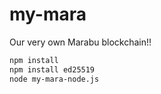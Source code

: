 # my-mara
Our very own Marabu blockchain!!
```sh
npm install
npm install ed25519
node my-mara-node.js
```
